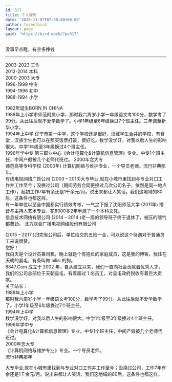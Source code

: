 ```yaml
---
id: 317
title: 个人履历
date: '2020-11-07T07:30:00+08:00'
author: forestbird
layout: page
guid: 'https://bird.work/?p=317'
---
```


没事早点睡，有空多挣钱

---

2003-2023 工作  
2012-2014 本科  
2000-2003 大专  
1996-1999 中专  
1994-1996 初中  
1988-1994 小学

1982年诞生BORN IN CHINA  
1988年上小学市师范附属小学，那时我六周岁小学一年级语文考100分，数学考了99分。从此往后就不爱学数学了。小学1年级至6年级换过7个班主任。三年调至新华小学。  
1994年上中学 辽宁市第一中学，这个学校还是很好，汉藏学生合并的学校，有食堂，汉族学生也可以在那买饭票打饭，很好吃。数学没学好，对我以后人生的影响很大。中学1年级至3年级换过4个班主任。  
1996年学中专 第三职业中心《会计电算化&amp;计算机信息管理》专业。中专1个班主任，中间产假被几个老师代班过。 2000年念大专  
师范高等专科学校 (2000年) 计算机网络与维护专业，一个导员老师。流行非典那年。  
有线电视网络广告公司 (2003 – 2013)大专毕业,就在小城市里找到与专业对口工作并工作至今；没换过公司（期间劳务合同更换过几次公司名子，依然是同一地点工作），起初工作7年有余还是1千余元/月。说出来都让人笑话，我们这地域的80后，这条件也都这样。  
有一年单位以至全中国都实行绩效考核，一气之下报了沈阳师范大学 (2011年) 播音与主持人艺术专业，花8000多2年半混了一个本科文凭。  
信息技术网络有限公司 (2014 – 2014 )老一届的领导班子终于退休了，被压的喘气都费劲。 北方联合广播电视网络股份有限公司

(2015 – 2017 )归完省公司后，单位给交的五险一金，可以说这个待遇对于普通员工来说很赞。  
您好！  
我白天是个设计员兼司机，晚上就是个有抱负的家庭成员，这是我的博客。我住在天朝的县屯，有条叫做 ailisi 的狗。  
8847.Com 成立于 2002 年，自从建立以来，我们一直向社会贡献着优秀人才。我们的公司总部位于天朝县屯，有着超过 1 名员工，对县屯政府税收有着巨大贡献。  
关于站长：  
1988年上小学  
那时我六周岁小学一年级语文考100分，数学考了99分。从此往后就不爱学数学了。小学1年级至6年级换过7个班主任。  
1994年上中学  
数学没学好，对我以后人生的影响很大。中学1年级至3年级换过4个班主任。  
1996年学中专  
《会计电算化&amp;计算机信息管理》专业。中专1个班主任，中间产假被几个老师代班过。  
2000年念大专  
《计算机网络与维护专业》专业。一个导员老师。  
流行非典那年

大专毕业,就在小城市里找到与专业对口工作并工作至今；没换过公司，工作7年有余还是1千余元/月。说出来都让人笑话，我们这地域的80后，这条件也都这样。